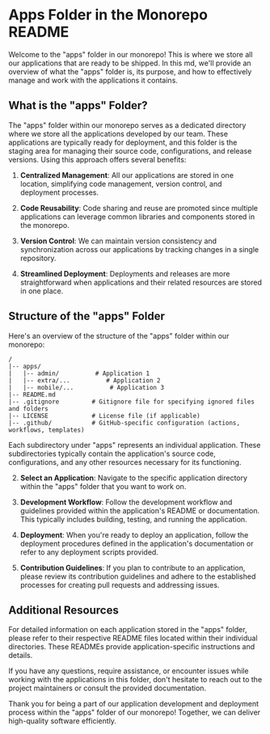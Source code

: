 # Apps Folder in the Monorepo README

Welcome to the "apps" folder in our
monorepo! This is where we store all our
applications that are ready to be
shipped. In this md, we'll provide an
overview of what the "apps" folder is,
its purpose, and how to effectively
manage and work with the applications it
contains.

## What is the "apps" Folder?

The "apps" folder within our monorepo
serves as a dedicated directory where we
store all the applications developed by
our team. These applications are
typically ready for deployment, and this
folder is the staging area for managing
their source code, configurations, and
release versions. Using this approach
offers several benefits:

1. **Centralized Management**: All our
   applications are stored in one
   location, simplifying code
   management, version control, and
   deployment processes.

2. **Code Reusability**: Code sharing
   and reuse are promoted since multiple
   applications can leverage common
   libraries and components stored in
   the monorepo.

3. **Version Control**: We can maintain
   version consistency and
   synchronization across our
   applications by tracking changes in a
   single repository.

4. **Streamlined Deployment**:
   Deployments and releases are more
   straightforward when applications and
   their related resources are stored in
   one place.

## Structure of the "apps" Folder

Here's an overview of the structure of
the "apps" folder within our monorepo:

```
/
|-- apps/
|   |-- admin/          # Application 1
|   |-- extra/...          # Application 2
|   |-- mobile/...          # Application 3
|-- README.md
|-- .gitignore         # Gitignore file for specifying ignored files and folders
|-- LICENSE            # License file (if applicable)
|-- .github/           # GitHub-specific configuration (actions, workflows, templates)
```

Each subdirectory under "apps"
represents an individual application.
These subdirectories typically contain
the application's source code,
configurations, and any other resources
necessary for its functioning.



2. **Select an Application**: Navigate
   to the specific application directory
   within the "apps" folder that you
   want to work on.

3. **Development Workflow**: Follow the
   development workflow and guidelines
   provided within the application's
   README or documentation. This
   typically includes building, testing,
   and running the application.

4. **Deployment**: When you're ready to
   deploy an application, follow the
   deployment procedures defined in the
   application's documentation or refer
   to any deployment scripts provided.

5. **Contribution Guidelines**: If you
   plan to contribute to an application,
   please review its contribution
   guidelines and adhere to the
   established processes for creating
   pull requests and addressing issues.

## Additional Resources

For detailed information on each
application stored in the "apps" folder,
please refer to their respective README
files located within their individual
directories. These READMEs provide
application-specific instructions and
details.

If you have any questions, require
assistance, or encounter issues while
working with the applications in this
folder, don't hesitate to reach out to
the project maintainers or consult the
provided documentation.

Thank you for being a part of our
application development and deployment
process within the "apps" folder of our
monorepo! Together, we can deliver
high-quality software efficiently.
